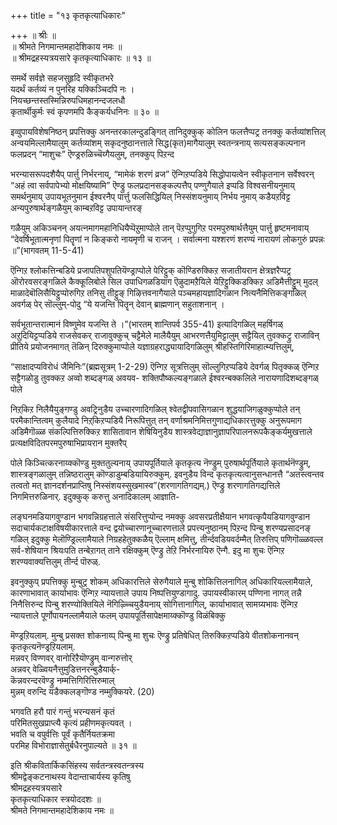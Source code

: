 +++
title = "१३ कृतकृत्याधिकारः"

+++
॥ श्रीः ॥  
॥ श्रीमते निगमान्तमहादेशिकाय नमः ॥  
॥ श्रीमद्रहस्यत्रयसारे कृतकृत्याधिकारः ॥ १३ ॥  

समर्थे सर्वज्ञे सहजसुहृदि स्वीकृतभरे  
यदर्थं कर्तव्यं न पुनरिह यक्किञ्चिदपि नः ।  
नियच्छन्तस्तस्मिन्निरुपधिमहानन्दजलधौ  
कृतार्थीकुर्मः स्वं कृपणमपि कैङ्कर्यधनिनः ॥ ३० ॥

इव्वुपायविशेषनिष्ठन् प्रपत्तिक्कु अनन्तरकालन्दुडङ्गित् तानिदुक्कुक् कोलिन फलत्तैप्पट्र तनक्कु कर्तव्यांशत्तिल् अन्वयमिल्लामैयालुम् कर्तव्यांशम् सकृदनुष्ठानत्ताले सिद्ध(कृत)मागैयालुम् स्वतन्त्रनाय् सत्यसङ्कल्पनान फलप्रदन् “माशुचः” ऎण्ड्ररुळिच्चॆय्गैयलुम्, तनक्कुप् पिऱन्द

भरन्यासरूपदशैयैप् पार्त्तु निर्भरनाय्, “मामेकं शरणं व्रज” ऎन्गिऱप्पडिये सिद्धोपायत्वेन स्वीकृतनान सर्वेश्वरन् “अहं त्वा सर्वपापेभ्यो मोक्षयिष्यामि” ऎण्ड्रु फलप्रदानसङ्कल्पत्तैप् पण्णुगैयाले इप्पडि विश्वसनीयनुमाय् समर्थनुमाय् उपायभूतनुमान ईश्वरनैप् पार्त्तु फलसिद्धियिल् निस्संशयनुमाय् निर्भय नुमाय् कडैयऱविट्ट अन्यपुरुषार्थङ्गळैयुम् काम्बऱविट्ट उपायान्तरङ्

गळैयुम् अकिञ्चनन् अयत्नमागमहानिधियैप्पॆऱुमाप्पोले तान् पॆऱप्पुगुगिऱ परमपुरुषार्थत्तैयुम् पार्त्तु हृष्टमनावाय् “देवर्षिभूतात्मनृणां पितॄणां न किङ्करो नायमृणी च राजन् । सर्वात्मना यश्शरणं शरण्यं नारायणं लोकगुरुं प्रपन्नः ॥”(भागवतम् 11-5-41)

ऎन्गिऱ श्लोकत्तिन्बडिये प्रजापतिपशुपतियॆण्ड्राप्पोले पेरिट्टुक् कॊण्डिरुक्किऱ सजातीयरान क्षेत्रज्ञरैप्पट्र ऒरोरवसरङ्गळिले कैक्कूलिबोले सिल उपाधिगळडियाग ऎऴुदामऱैयिले येऱिट्टुक्किडक्किऱ अडिमैत्तीट्टुम् मुदल् माळादेबॊलिसैयिट्टुप्पोरुगिऱ तनिसु तीट्टुङ् गिऴित्तवनागैयाले पञ्चमहायज्ञादिगळान नित्यनैमित्तिकङ्गळिल् अवर्गळ् पेर् सॊल्लुम्-पोदु “ये यजन्ति पितॄन् देवान् ब्राह्मणान् सहुताशनान् ।

सर्वभूतान्तरात्मानं विष्णुमेव यजन्ति ते ।”(भारतम् शान्तिपर्व 355-41) इत्यादिगळिल् महर्षिगळ् अऱुदियिट्टप्पडिये राजसेवकर् राजावुक्कुच् चट्टैमेले मालैयैयुम् आभरणत्तैयुमिट्टालुम् सट्टैयिल् तुवक्कट्रु राजाविन् प्रीतिये प्रयोजनमागत् तॆळिन् दिरुक्कुमाप्पोले यज्ञाग्रहराद्ध्यायादिगळिलुम् श्रीहस्तिगिरिमाहात्म्यत्तिलुम्,

“साक्षादप्यविरोधं जैमिनिः”(ब्रह्मसूत्रम् 1-2-29) ऎन्गिऱ सूत्रत्तिलुम् सॊल्लुगिऱप्पडिये देवर्गळ् पितृक्कळ् ऎन्गिऱ सट्टैगळोडु तुवक्कऱ अव्वो शब्दङ्गळ् अवयव- शक्तिपौष्कल्यङ्गळाले ईश्वरन्बक्कलिले नारायणादिशब्दङ्गळ् पोले

निऱ्‌किऱ निलैयैयुङ्गण्डु अवट्रिनुडैय उच्चारणादिगळिल् श्वेतद्वीपवासिगळान शुद्धयाजिगळुक्कुप्पोले तन् परमैकान्तित्वम् कुलैयादे निऱ्‌किऱप्पडियै निरूपित्तुत् तन् वर्णाश्रमनिमित्तगुणाद्यधिकारत्तुक्कु अनुरूपमाग अडिमैगॊळ्ळ संकल्पित्तिरुक्किऱ शासितावान शेषियिनुडैय शास्त्रवेद्याज्ञानुज्ञापरिपालनरूपकैङ्कर्यमुखत्ताले प्रत्यक्षविदितपरमपुरुषाभिप्रायरान मुक्तरैप्

पोले किञ्चित्करनाय्क्कॊण्डु मुक्ततुल्यनाय् उपायपूर्तियाले कृतकृत्य नॆण्ड्रुम् पुरुषार्थपूर्तियाले कृतार्थनॆण्ड्रुम्, शास्त्रङ्गळालुम् तन्निष्ठरालुम् कॊण्डाडुम्बडियायिरुक्कुम्. इवनुडैय विन्द कृतकृत्यत्वानुसन्धानत्तै “अतस्त्वन्तव तत्वतो मत् ज्ञानदर्शनप्राप्तिषु निस्संशयस्सुखमास्व”(शरणागतिगद्यम्.) ऎण्ड्रु शरणागतिगद्यत्तिले निगमित्तरुळिनार्. इदुक्कुक् करुत्तु अनादिकालम् आज्ञाति-

लङ्घनमडियागवुण्डान भगवन्निग्रहत्ताले संसरित्तुप्पोन्द नमक्कु अवसरप्रतीक्षैयान भगवत्कृपैयडियागवुण्डान सदाचार्यकटाक्षविषयीकारत्ताले वन्द द्वयोच्चारणानूच्चारणत्ताले प्रपत्त्यनुष्ठानम् पिऱन्द पिन्बु शरण्यप्रसादनङ् गळिल् इदुक्कु मेलॊण्ड्रिल्लामैयाले निग्रहहेतुक्कळैय् ऎल्लाम् क्षमित्तु, तीर्न्दवडियवर्दम्मैत् तिरुत्तिप् पणिगॊळ्ळवल्ल सर्व-शेषियान श्रियःपति तन्बेऱागत् ताने रक्षिक्कुम् ऎण्ड्रु तेऱि निर्भरनायिरु ऎन्गै. इदु मा शुचः ऎन्गिऱ शरण्यवाक्यत्तिलुम् तीर्न्द पॊरुळ्.

इवनुक्कुप् प्रपत्तिक्कु मुन्बुट्र शोकम् अधिकारत्तिले सेरुगैयाले मुन्बु शोकित्तिलनागिल् अधिकारियल्लामैयाले, कारणाभावात् कार्याभावः ऎन्गिऱ न्यायत्ताले उपाय निष्पत्तियुण्डागादु. उपायस्वीकारम् पण्णिना नागत् तन्नै निनैत्तिरुन्द पिन्बु शरण्योक्तियिले नॆगिऴ्च्चियुडैयनाय् सोगित्तानागिल्, कार्याभावात् सामग्र्यभावः ऎन्गिऱ न्यायत्ताले पूर्णोपायनल्लामैयाले फलम् उपायपूर्तिसापेक्षमाय्क्कॊण्डु विळंबिक्कु

मॆण्ड्रऱियलाम्. मुन्बु प्रसक्त शोकनाय्प् पिन्बु मा शुचः ऎण्ड्रु प्रतिषेधित् तिरुक्किऱप्पडिये वीतशोकनानवन् कृतकृत्यनॆण्ड्रऱियलाम्.  
मन्नवर् विण्णवर् वानोरिऱैयॊण्ड्रुम् वान्गरुत्तोर्  
अन्नवर् वेळ्वियनैत्तुमुडित्तनरन्बुडैयार्क्-  
कॆन्नवरन्दरवॆण्ड्रु नम्मत्तिगिरित्तिरुमाल्  
मुन्नम् वरुन्दि यडैक्कलङ्गॊण्ड नम्मुक्कियरे. (20)

भगवति हरौ पारं गन्तुं भरन्यसनं कृतं  
परिमितसुखप्राप्त्यै कृत्यं प्रहीणमकृत्यवत् ।  
भवति च वपुर्वत्तिः पूर्वं कृतैर्नियतक्रमा  
परमिह विभोराज्ञासेतुर्बधैरनुपाल्यते ॥ ३१ ॥  

इति श्रीकवितार्किकसिंहस्य सर्वतन्त्रस्वतन्त्रस्य  
श्रीमद्वेङ्कटनाथस्य वेदान्ताचार्यस्य कृतिषु  
श्रीमद्रहस्यत्रयसारे  
कृतकृत्याधिकार स्त्रयोददशः ॥  
श्रीमते निगमान्तमहादेशिकाय नमः ॥
